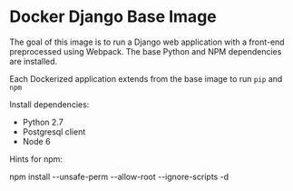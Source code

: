Docker Django Base Image
=======================

The goal of this image is to run a Django web application with a front-end preprocessed using Webpack.
The base Python and NPM dependencies are installed.

Each Dockerized application extends from the base image to run `pip` and `npm`

Install dependencies:

  * Python 2.7
  * Postgresql client
  * Node 6

Hints for npm:

   npm install --unsafe-perm --allow-root --ignore-scripts -d


